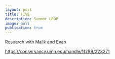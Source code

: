 ```yaml
---
layout: post
title: FIVE
description: Summer UROP
image: null
publication: true
---
```


<object data="assets/pdfs/FIVE_Poster.pdf" width="1000" height="1000" type="application/pdf"></object>

Research with Malik and Evan

https://conservancy.umn.edu/handle/11299/223271